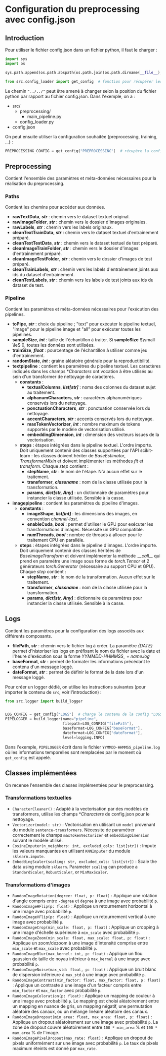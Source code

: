 # Configuration du preprocessing avec config.json

## Introduction

Pour utiliser le fichier config.json dans un fichier python, il faut le charger :

```python
import sys
import os

sys.path.append(os.path.abspath(os.path.join(os.path.dirname(__file__), "../../")))  # pour trouver le module src/

from src.config_loader import get_config  # fonction pour récupérer les infos de config.json
```
Le chemin `"../../"` peut être amené à changer selon la position du fichier python par rapport au fichier config.json. Dans l'exemple, on a :

- src/
    - preprocessing/
        - main_pipeline.py
    - config_loader.py
- config.json


On peut ensuite utiliser la configuration souhaitée (preprocessing, training, ...) :

```python
PREPROCESSING_CONFIG = get_config("PREPROCESSING")  # récupère la configuration du preprocessing sous forme de dictionnaire
```


## Preprocessing

Contient l'ensemble des paramètres et méta-données nécessaires pour la réalisation du preprocessing.

### Paths

Contient les chemins pour accéder aux données.

- **rawTextData**, ***str*** : chemin vers le dataset textuel original.
- **rawImageFolder**, ***str*** : chemin vers le dossier d'images originales.
- **rawLabels**, ***str*** : chemin vers les labels originaux.
- **cleanTextTrainData**, ***str*** : chemin vers le dataset textuel d'entraînement préparé.
- **cleanTextTestData**, ***str*** : chemin vers le dataset textuel de test préparé.
- **cleanImageTrainFolder**, ***str*** : chemin vers le dossier d'images d'entraînement préparé.
- **cleanImageTestFolder**, ***str*** : chemin vers le dossier d'images de test préparé.
- **cleanTrainLabels**, ***str*** : chemin vers les labels d'entraînement joints aux ids du dataset d'entraînement.
- **cleanTestLabels**, ***str*** : chemin vers les labels de test joints aux ids du dataset de test.

### Pipeline

Contient les paramètres et méta-données nécessaires pour l'exécution des pipelines.

- **toPipe**, ***str*** : choix du pipeline ; "text" pour exécuter le pipeline textuel, "image" pour le pipeline image et "all" pour exécuter toutes les pipelines.
- **sampleSize**, ***int*** : taille de l'échantillon à traiter. Si **sampleSize** $\small \le$ 0, toutes les données sont utilisées.
- **trainSize**, ***float*** : pourcentage de l'échantillon à utiliser comme jeu d'entraînement.
- **randomState**, ***int*** : graine aléatoire générale pour la reproductibilité.
- **textpipeline** : contient les paramètres du pipeline textuel. Les caractères indiqués dans les champs **Characters* ont vocation à être utilisés au sein d'un transformer de nettoyage de caractères.
    - **constants** :
        - **textualColumns**, ***list[str]*** : noms des colonnes du dataset sujet au traitement.
        - **alphanumCharacters**, ***str*** : caractères alphanumériques conservés lors du nettoyage.
        - **ponctuationCharacters**, ***str*** : ponctuation conservée lors du nettoyage.
        - **accentCharacters**, ***str*** : accents conservés lors du nettoyage.
        - **maxTokenVectorizer**, ***int*** : nombre maximum de tokens supportés par le modèle de vectorisation utilisé.
        - **embeddingDimension**, ***int*** : dimension des vecteurs issues de la vectorisation.
    - **steps** : étapes intégrées dans le pipeline textuel. L'ordre importe. Doit uniquement contenir des classes supportées par l'API scikit-learn : les classes doivent hériter de *BaseEstimator*, *TransformerMixin* et doivent implémenter les méthodes *fit* et *transform*. Chaque *step* contient :
        - **stepName**, ***str*** : le nom de l'étape. N'a aucun effet sur le traitement.
        - **transformer**, ***classname*** : nom de la classe utilisée pour la transformation.
        - **params**, ***dict[str, Any]*** : un dictionnaire de paramètres pour instancier la classe utilisée. Sensible à la casse.
-  **imagepipeline** : contient les paramètres du pipeline d'images.
    - **constants** :
        - **imageShape**, ***list[int]*** : les dimensions des images, en convention *channel-last*.
        - **enableCuda**, ***bool*** : permet d'utiliser le GPU pour exécuter les transformations d'images. Nécessite un GPU compatible.
        - **numThreads**, ***bool*** : nombre de threads à allouer pour le traitement CPU en parallèle.
    - **steps** : étapes intégrées dans le pipeline d'images. L'ordre importe. Doit uniquement contenir des classes héritées de *BaseImageTransform* et doivent implémenter la méthode $\,$*\_\_call\_\_* qui prend en paramètre une image sous forme de *torch.Tensor* et 2 générateurs *torch.Generator* (nécessaire au support CPU et GPU). Chaque *step* contient :
        - **stepName**, ***str*** : le nom de la transformation. Aucun effet sur le traitement.
        - **transformer**, ***classname*** : nom de la classe utilisée pour la transformation.
        - **params**, ***dict[str, Any]*** : dictionnaire de paramètres pour instancier la classe utilisée. Sensible à la casse.

## Logs

Contient les paramètres pour la configuration des logs associés aux différents composants.

- **filePath**, ***str*** : chemin vers le fichier log à créer. La paramètre *{DATE}* permet d'historiser les logs en préfixant le nom du fichier avec la date et l'heure d'exécution sous la forme *YYMMDD-HHMMSS_* + *name.log*
- **baseFormat**, ***str*** : permet de formater les informations précédant le contenu d'un message loggé.
- **dateFormat**, ***str*** : permet de définir le format de la date lors d'un message loggé.

Pour créer un logger dédié, on utilise les instructions suivantes (pour importer le contenu de `src`, voir l'introduction) :

```python
from src.logger import build_logger


LOG_CONFIG = get_config("LOGS")  # charge le contenu de la config "LOGS"
PIPELOGGER = build_logger(name="pipeline",
                          filepath=LOG_CONFIG["filePath"],
                          baseformat=LOG_CONFIG["baseFormat"],
                          dateformat=LOG_CONFIG["dateFormat"],
                          level=logging.INFO)
```

Dans l'exemple, `PIPELOGGER` écrit dans le fichier `YYMMDD-HHMMSS_pipeline.log` où les informations temporelles sont remplacées par le moment où `get_config` est appelé.

## Classes implémentées

On recense l'ensemble des classes implémentées pour le preprocessing.

### Transformations textuelles

- `CharacterCleaner()` : Adapté à la vectorisation par des modèles de transformers, utilise les champs **Characters* de config.json pour le nettoyage.
- `Vectorizer(model: str)` : Vectorisation en utilisant un `model` provenant du module `sentence-transformers`. Nécessite de paramétrer correctement le champs `maxTokenVectorizer` et `embeddingDimension` suivant le modèle utilisé.
- `CosineImputer(n_neighbors: int, excluded_cols: list[str])` : Impute les valeurs manquantes en utilisant `KNNImputer` du module `sklearn.impute`.
- `EmbeddingScaler(scaling: str, excluded_cols: list[str])` : Scale the data using module `sklearn`. Parameter `scaling` can produce a `StandardScaler`, `RobustScaler`, or `MinMaxScaler`.

### Transformations d'images

- `RandomImageRotation(degree: float, p: float)` : Applique une rotation d'angle compris entre `-degree` et `degree` à une image avec probabilité `p`.
- `RandomImageHFlip(p: float)` : Applique un retournement horizontal à une image avec probabilité `p`.
- `RandomImageVFlip(p: float)` : Applique un retournement vertical à une image avec probabilité `p`.
- `RandomImageCrop(min_scale: float, p: float)` : Applique un cropping à une image d'échelle supérieure à  `min_scale` avec probabilité `p`.
- `RandomImageZoom(min_scale: float, max_scale: float, p: float)` : Applique un zoom/dezoom à une image d'intensité comprise entre `min_scale` et `max_scale` avec probabilité `p`.
- `RandomImageBlur(max_kernel: int, p: float)` : Applique un flou gaussien de taille de noyau inférieur à `max_kernel` à une image avec probabilité `p`.
- `RandomImageNoise(max_std: float, p: float)` : Applique un bruit blanc de dispersion inférieure à `max_std` à une image avec probabilité `p`.
- `RandomImageContrast(min_factor: float, max_factor: float, p: float)` : Applique un contraste à une image d'un facteur compris entre `min_factor` et `max_factor` avec probabilité `p`.
- `RandomImageColoration(p: float)` : Applique un mapping de couleur à une image avec probabilité `p`. Le mapping est choisi aléatoirement entre un mapping en nuance de gris, un mapping négatif, une permutation aléatoire des canaux, ou un mélange linéaire aléatoire des canaux.
- `RandomImageDropout(min_area: float, max_area: float, p: float)` : Applique un dropout aléatoirement sur une image avec probabilité `p`. La zone de dropout couvre aléatoirement entre `100 * min_area` % et `100 * max_area` % de l'image.
- `RandomImagePixelDropout(max_rate: float)` : Applique un dropout de pixels uniformément sur une image avec probabilité `p`. Le taux de pixels maximum éteints est donné par `max_rate`.
